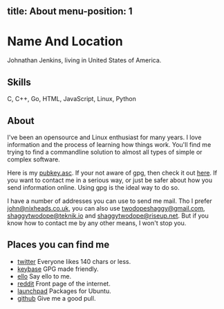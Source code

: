 
title: About
menu-position: 1
---

# Name And Location

Johnathan Jenkins, living in United States of America.

## Skills

C, C++, Go, HTML, JavaScript, Linux, Python

## About

I've been an opensource and Linux enthusiast for many years.
I love information and the process of learning how things work.
You'll find me trying to find a commandline solution to almost all
types of simple or complex software.

Here is my [pubkey.asc][pubkeylink]. If your not aware of gpg, then check it out [here][gnupglink].
If you want to contact me in a serious way, or just be safer about how
you send information online. Using gpg is the ideal way to do so.

I have a number of addresses you can use to send me mail. Tho I prefer
john@nixheads.co.uk, you can also use twodopeshaggy@gmail.com,
shaggytwodope@teknik.io and shaggytwodope@riseup.net.
But if you know how to contact me by any other means, I won't stop you.

## Places you can find me

* [twitter][twitterlink] Everyone likes 140 chars or less.
* [keybase][keybaselink] GPG made friendly.
* [ello][ellolink] Say ello to me.
* [reddit][redditlink] Front page of the internet.
* [launchpad][launchpadlink] Packages for Ubuntu.
* [github][githublink] Give me a good pull.

[pubkeylink]: http://shaggytwodope.github.io/pubkey.asc
[gnupglink]: https://www.gnupg.org/
[twitterlink]: https://twitter.com/twodopeshaggy
[keybaselink]: https://keybase.io/shaggy
[ellolink]: https://ello.co/shaggytwodope
[redditlink]: https://www.reddit.com/user/twodopeshaggy
[launchpadlink]: https://launchpad.net/~twodopeshaggy
[githublink]: https://github.com/shaggytwodope

